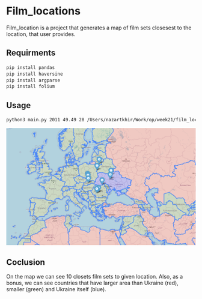 # Film_locations

Film_location is a project that generates a map of film sets closesest to the location, that user provides.

## Requirments

```bash
pip install pandas
pip install haversine
pip install argparse
pip install folium
```

## Usage

```bash
python3 main.py 2011 49.49 28 /Users/nazartkhir/Work/op/week21/film_locations/final_dataset.csv
```

![example](example.png)

## Coclusion

On the map we can see 10 closets film sets to given location.
Also, as a bonus, we can see countries that have larger area than Ukraine (red), smaller (green) and Ukraine itself (blue).
